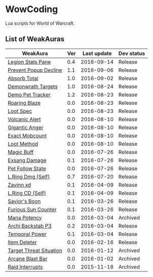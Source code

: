 # WowCoding

Lua scripts for World of Warcraft.

## List of WeakAuras

WeakAura | Ver | Last update | Dev status
-------- | --- | ----------- | ----------
[Legion Stats Pane](weakauras/legion-stats-pane) | 0.4 | 2016-09-14 | Release
[Prevent Popup Decline](weakauras/prevent-popup-decline) | 1.1 | 2016-09-06 | Release
[Absorb Total](weakauras/absorb-total) | 1.0 | 2016-09-02 | Release
[Demonwrath Targets](weakauras/demonwrath-targets) | 1.0 | 2016-08-24 | Release
[Demo Pet Tracker](weakauras/demo-pet-tracker) | 1.2 | 2016-08-23 | Release
[Roaring Blaze](weakauras/roaring-blaze) | 0.0 | 2016-08-23 | Release
[Loot Spec](weakauras/loot-spec) | 0.0 | 2016-08-23 | Release
[Volcanic Alert](weakauras/volcanic-alert) | 0.0 | 2016-08-10 | Release
[Gigantic Anger](weakauras/gigantic-anger) | 0.0 | 2016-08-10 | Release
[Exact Mobcount](weakauras/exact-mobcount) | 0.0 | 2016-08-10 | Release
[Loot Method](weakauras/loot-method) | 0.0 | 2016-08-10 | Release
[Magic Buff](weakauras/magic-buff) | 0.0 | 2016-07-26 | Release
[Exsang Damage](weakauras/exsang-damage) | 0.1 | 2016-07-26 | Release
[Pet Follow State](weakauras/pet-follow-state) | 0.0 | 2016-07-26 | Release
[L.Ring Dmg (Self)](weakauras/legendary-ring-damage) | 0.7 | 2016-07-20 | Release
[Zavinn xd](weakauras/zavinn-xd) | 0.1 | 2016-04-09 | Release
[L.Ring CD (Self)](weakauras/legendary-ring-cd) | 0.1 | 2016-04-09 | Release
[Savior's Boon](weakauras/saviors-boon) | 0.1 | 2016-03-26 | Release
[Furious Sun Counter](weakauras/furious-sun-counter) | 0.1 | 2016-03-26 | Release
[Mana Potency](archived/mana-potency) | 0.0 | 2016-03-04 | Archived
[Archi Backstab P3](weakauras/archi-backstab-p3) | 0.2 | 2016-03-04 | Release
[Temporal Power](weakauras/temporal-power) | 0.1 | 2016-03-04 | Release
[Item Deleter](weakauras/item-deleter) | 0.0 | 2016-02-16 | Release
[Target Threat Situation](archived/target-threat-situation) | 0.0 | 2016-01-12 | Archived
[Arcane Blast Bar](archived/arcane-blast-bar) | 0.0 | 2016-01-02 | Archived
[Raid Interrupts](archived/raid-interrupts) | 0.0 | 2015-11-18 | Archived
